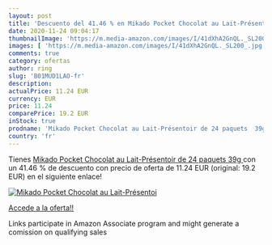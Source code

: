 ```yaml
---
layout: post
title: 'Descuento del 41.46 % en Mikado Pocket Chocolat au Lait-Présentoi'
date: 2020-11-24 09:04:17
thumbnailImage: 'https://m.media-amazon.com/images/I/41dXhA2GnQL._SL200_.jpg'
images: [ 'https://m.media-amazon.com/images/I/41dXhA2GnQL._SL200_.jpg' ]
comments: true
category: ofertas
author: ring
slug: 'B01MUD1LAO-fr'
description:
actualPrice: 11.24 EUR
currency: EUR
price: 11.24
comparePrice: 19.2 EUR
inStock: true
prodname: 'Mikado Pocket Chocolat au Lait-Présentoir de 24 paquets  39g '
country: 'fr'
---
```


Tienes [Mikado Pocket Chocolat au Lait-Présentoir de 24 paquets  39g ](https://www.amazon.fr/dp/B01MUD1LAO/?tag=tolees0d-21) con un 41.46 % de descuento con precio de oferta de 11.24 EUR (original: 19.2 EUR) en el siguiente enlace!

[![Mikado Pocket Chocolat au Lait-Présentoi](https://m.media-amazon.com/images/I/41dXhA2GnQL._SL200_.jpg)](https://www.amazon.fr/dp/B01MUD1LAO/?tag=tolees0d-21)

[Accede a la oferta!!](https://www.amazon.fr/dp/B01MUD1LAO/?tag=tolees0d-21)

Links participate in Amazon Associate program and might generate a comission on qualifying sales


